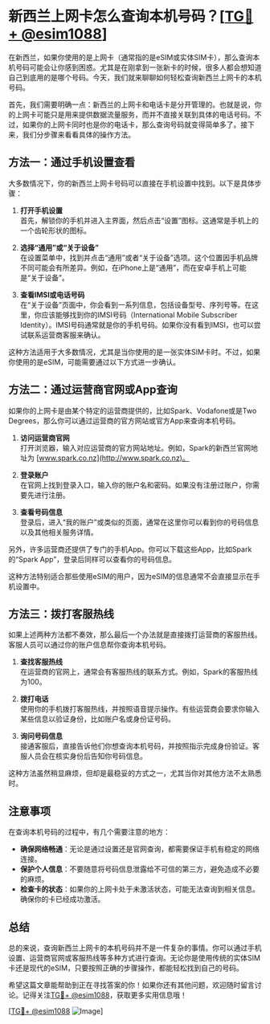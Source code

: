 # 新西兰上网卡怎么查询本机号码？[[TG💪+ @esim1088](https://t.me/s/esim1088)]

在新西兰，如果你使用的是上网卡（通常指的是eSIM或实体SIM卡），那么查询本机号码可能会让你感到困惑。尤其是在刚拿到一张新卡的时候，很多人都会想知道自己到底用的是哪个号码。今天，我们就来聊聊如何轻松查询新西兰上网卡的本机号码。

首先，我们需要明确一点：新西兰的上网卡和电话卡是分开管理的。也就是说，你的上网卡可能只是用来提供数据流量服务，而并不直接关联到具体的电话号码。不过，如果你的上网卡同时也是你的电话卡，那么查询号码就变得简单多了。接下来，我们分步骤来看看具体的操作方法。

## 方法一：通过手机设置查看

大多数情况下，你的新西兰上网卡号码可以直接在手机设置中找到。以下是具体步骤：

1. **打开手机设置**  
   首先，解锁你的手机并进入主界面，然后点击“设置”图标。这通常是手机上的一个齿轮形状的图标。

2. **选择“通用”或“关于设备”**  
   在设置菜单中，找到并点击“通用”或者“关于设备”选项。这个位置因手机品牌不同可能会有所差异。例如，在iPhone上是“通用”，而在安卓手机上可能是“关于设备”。

3. **查看IMSI或电话号码**  
   在“关于设备”页面中，你会看到一系列信息，包括设备型号、序列号等。在这里，你应该能够找到你的IMSI号码（International Mobile Subscriber Identity）。IMSI号码通常就是你的手机号码。如果你没有看到IMSI，也可以尝试联系运营商客服来确认。

这种方法适用于大多数情况，尤其是当你使用的是一张实体SIM卡时。不过，如果你使用的是eSIM，可能需要通过以下方式进一步确认。

## 方法二：通过运营商官网或App查询

如果你的上网卡是由某个特定的运营商提供的，比如Spark、Vodafone或是Two Degrees，那么你可以通过运营商的官方网站或官方App来查询本机号码。

1. **访问运营商官网**  
   打开浏览器，输入对应运营商的官方网站地址。例如，Spark的新西兰官网地址为 [www.spark.co.nz](http://www.spark.co.nz)。

2. **登录账户**  
   在官网上找到登录入口，输入你的账户名和密码。如果没有注册过账户，你需要先进行注册。

3. **查看号码信息**  
   登录后，进入“我的账户”或类似的页面，通常在这里你可以看到你的号码信息以及其他相关服务详情。

另外，许多运营商还提供了专门的手机App。你可以下载这些App，比如Spark的“Spark App”，登录后同样可以查看你的号码信息。

这种方法特别适合那些使用eSIM的用户，因为eSIM的信息通常不会直接显示在手机设置中。

## 方法三：拨打客服热线

如果上述两种方法都不奏效，那么最后一个办法就是直接拨打运营商的客服热线。客服人员可以通过你的账户信息帮你查询本机号码。

1. **查找客服热线**  
   在运营商的官网上，通常会有客服热线的联系方式。例如，Spark的客服热线为100。

2. **拨打电话**  
   使用你的手机拨打客服热线，并按照语音提示操作。有些运营商会要求你输入某些信息以验证身份，比如账户名或身份证号码。

3. **询问号码信息**  
   接通客服后，直接告诉他们你想查询本机号码，并按照指示完成身份验证。客服人员会在核实身份后告知你号码信息。

这种方法虽然稍显麻烦，但却是最稳妥的方式之一，尤其当你对其他方法不太熟悉时。

## 注意事项

在查询本机号码的过程中，有几个需要注意的地方：

- **确保网络畅通**：无论是通过设置还是官网查询，都需要保证手机有稳定的网络连接。
- **保护个人信息**：不要随意将号码信息泄露给不可信的第三方，避免造成不必要的麻烦。
- **检查卡的状态**：如果你的上网卡处于未激活状态，可能无法查询到相关信息。确保你的卡已经成功激活。

## 总结

总的来说，查询新西兰上网卡的本机号码并不是一件复杂的事情。你可以通过手机设置、运营商官网或客服热线等多种方式进行查询。无论你是使用传统的实体SIM卡还是现代的eSIM，只要按照正确的步骤操作，都能轻松找到自己的号码。

希望这篇文章能帮助到正在寻找答案的你！如果你还有其他问题，欢迎随时留言讨论。记得关注[TG💪+ @esim1088](https://t.me/s/esim1088)，获取更多实用信息哦！

[[TG💪+ @esim1088](https://t.me/s/esim1088) ![Image](https://i.postimg.cc/4NQfJmqS/Snipaste-2025-05-13-00-14-12.png)]